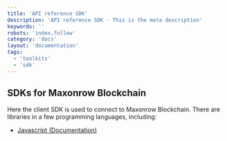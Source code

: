 ```yaml
---
title: 'API reference SDK'
description: 'API reference SDK - This is the meta description'
keywords: ''
robots: 'index,follow'
category: 'docs'
layout: 'documentation'
tags:
  - 'toolkits'
  - 'sdk'
---
```



## SDKs for Maxonrow Blockchain
Here the client SDK is used to connect to Maxonrow Blockchain. There are libraries in a few programming languages, including:

* [Javascript (Documentation)](https://docs.maxonrow.com/index.html "Javascript (Documentation)")

